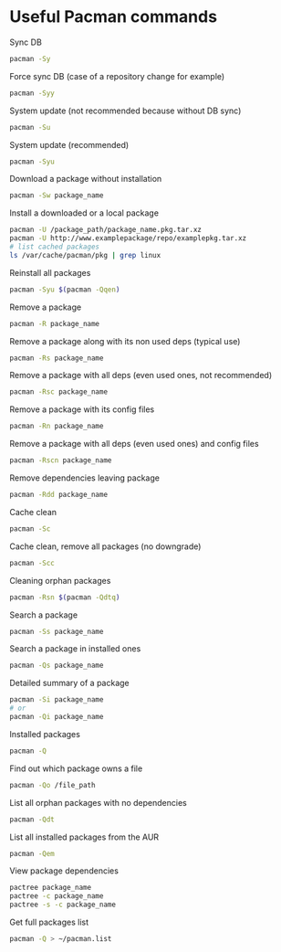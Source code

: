 # Useful Pacman commands
Sync DB
````bash
pacman -Sy
````
Force sync DB (case of a repository change for example)
````bash
pacman -Syy
````
System update (not recommended because without DB sync)
````bash
pacman -Su
````
System update (recommended)
````bash
pacman -Syu
````
Download a package without installation
````bash
pacman -Sw package_name
````
Install a downloaded or a local package
````bash
pacman -U /package_path/package_name.pkg.tar.xz
pacman -U http://www.examplepackage/repo/examplepkg.tar.xz
# list cached packages
ls /var/cache/pacman/pkg | grep linux
````
Reinstall all packages
````bash
pacman -Syu $(pacman -Qqen)
````
Remove a package
````bash
pacman -R package_name
````
Remove a package along with its non used deps (typical use)
````bash
pacman -Rs package_name
````
Remove a package with all deps (even used ones, not recommended)
````bash
pacman -Rsc package_name
````
Remove a package with its config files
````bash
pacman -Rn package_name
````
Remove a package with all deps (even used ones) and config files
````bash
pacman -Rscn package_name
````
Remove dependencies leaving package
````bash
pacman -Rdd package_name
````
Cache clean
````bash
pacman -Sc
````
Cache clean, remove all packages (no downgrade)
````bash
pacman -Scc
````
Cleaning orphan packages
````bash
pacman -Rsn $(pacman -Qdtq)
````
Search a package
````bash
pacman -Ss package_name
````
Search a package in installed ones
````bash
pacman -Qs package_name
````
Detailed summary of a package
````bash
pacman -Si package_name
# or
pacman -Qi package_name
````
Installed packages
````bash
pacman -Q
````
Find out which package owns a file
````bash
pacman -Qo /file_path
````
List all orphan packages with no dependencies
````bash
pacman -Qdt
````
List all installed packages from the AUR
````bash
pacman -Qem
````
View package dependencies
````bash
pactree package_name
pactree -c package_name
pactree -s -c package_name
````
Get full packages list
````bash
pacman -Q > ~/pacman.list
````

